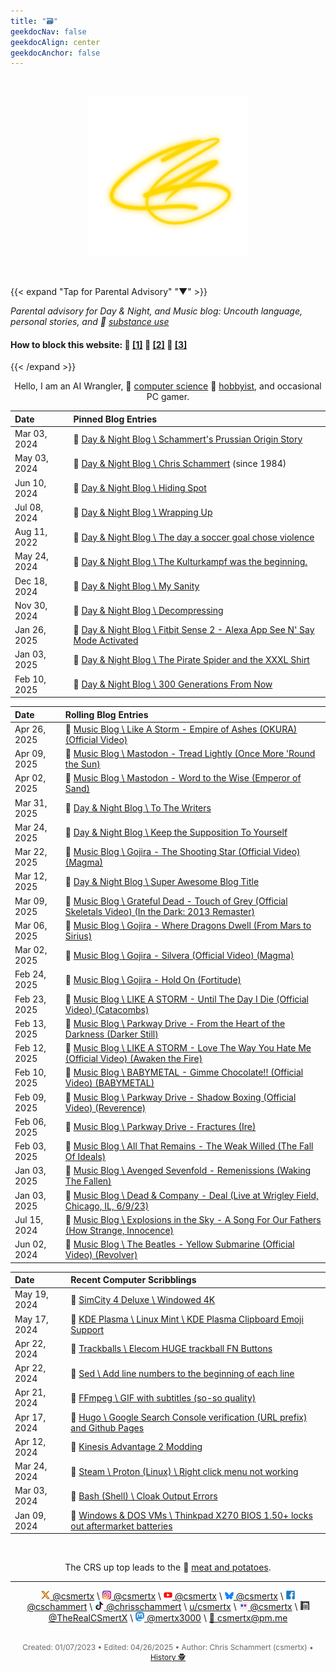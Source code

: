 ```yaml
---
title: "🗃️"
geekdocNav: false
geekdocAlign: center
geekdocAnchor: false
---
```


<!-- The content of this website was written by Christopher Schammert aka Chris Schammert -->

<br />

<div style="text-align: center;">

[![crs](/crs_gold_256x256.png "Click here to Enter the Navigation Page")](pad)

<br />

</div>

{{< expand "Tap for Parental Advisory" "▼" >}}

_Parental advisory for Day & Night, and Music blog: Uncouth language, personal stories, and 🔗 [substance use](https://www.usa.gov/substance-abuse "USA.gov \ Find help for substance abuse")_

#### How to block this website: 🔗 [[1]](https://www.digitaltrends.com/computing/how-to-block-a-website/ "Digital Trends \ How to Block a Website") 🔗 [[2]](https://www.lifewire.com/how-to-block-a-website-4177078 "Lifewire \ How to Block a Website") 🔗 [[3]](https://www.wired.com/story/how-to-block-websites-chrome-firefox-ios-android/ "Wired \ How to Block Bad Websites—or Just Get Things Done")

{{< /expand >}}

<div style="text-align: center;">

Hello, I am an AI Wrangler, 🔗 [computer science](https://en.wikipedia.org/wiki/Computer_science "Wikipedia \ Computer Science") 🔗 [hobbyist](/About/csmertx "About \ Csmertx (Chris Schammert)"), and occasional PC gamer.

</div>

| Date | Pinned Blog Entries |
|:---- | :------------------ |
|Mar 03, 2024 | 🔗 [Day & Night Blog \ Schammert's Prussian Origin Story](/Blog/daynight/2024/0324#schammerts-prussian-origin-story "Day & Night Blog \ March 2024")|
|May 03, 2024 | 🔗 [Day & Night Blog \ Chris Schammert](/Blog/daynight/2024/0524#chris-schammert "Day & Night Blog \ May 2024") (since 1984)|
|Jun 10, 2024 | 🔗 [Day & Night Blog \ Hiding Spot](/Blog/daynight/2024/0624#hiding-spot "Day & Night Blog \ June 2024")|
|Jul 08, 2024 | 🔗 [Day & Night Blog \ Wrapping Up](/Blog/daynight/2024/0724#wrapping-up "Day & Night Blog \ July 2024")|
|Aug 11, 2022 | 🔗 [Day & Night Blog \ The day a soccer goal chose violence](/Blog/daynight/2022/0822#the-day-a-soccer-goal-chose-violence "Day & Night Blog \ August 2022")|
|May 24, 2024 | 🔗 [Day & Night Blog \ The Kulturkampf was the beginning.](/Blog/daynight/2024/0524#the-kulturkampf-was-the-beginning "Day & Night Blog \ May 2024")|
|Dec 18, 2024 | 🔗 [Day & Night Blog \ My Sanity](/Blog/daynight/2024/1224#my-sanity "Day & Night Blog \ December 2024")|
|Nov 30, 2024 | 🔗 [Day & Night Blog \ Decompressing](/Blog/daynight/2024/1124#decompressing "Day & Night Blog \ November 2024")|
|Jan 26, 2025 | 🔗 [Day & Night Blog \ Fitbit Sense 2 - Alexa App See N' Say Mode Activated](/Blog/daynight/2025/0125#fitbit-sense-2---alexa-app-see-n-say-mode-activated "Day & Night Blog \ January 2025")|
|Jan 03, 2025 | 🔗 [Day & Night Blog \ The Pirate Spider and the XXXL Shirt](/Blog/daynight/2025/0125#the-pirate-spider-and-the-xxxl-shirt "Day & Night Blog \ January 2025")|
|Feb 10, 2025 | 🔗 [Day & Night Blog \ 300 Generations From Now](/Blog/daynight/2025/0225#300-generations-from-now "Day & Night Blog \ February 2025")|

| Date | Rolling Blog Entries |
|:---- | :------------------- |
|Apr 26, 2025 | 🔗 [Music Blog \ Like A Storm - Empire of Ashes (OKURA) (Official Video)](/Blog/music/2025/0425#like-a-storm---empire-of-ashes-okura-official-video "Music Blog \ April 2025")|
|Apr 09, 2025 | 🔗 [Music Blog \ Mastodon - Tread Lightly (Once More 'Round the Sun)](/Blog/music/2025/0425#mastodon---tread-lightly-once-more-round-the-sun "Music Blog \ April 2025")|
|Apr 02, 2025 | 🔗 [Music Blog \ Mastodon - Word to the Wise (Emperor of Sand)](/Blog/music/2025/0425#mastodon---word-to-the-wise-emperor-of-sand "Music Blog \ April 2025")|
|Mar 31, 2025 | 🔗 [Day & Night Blog \ To The Writers](/Blog/daynight/2025/0325#to-the-writers "Day & Night Blog \ March 2025")|
|Mar 24, 2025 | 🔗 [Day & Night Blog \ Keep the Supposition To Yourself](/Blog/daynight/2025/0325#keep-the-supposition-to-yourself "Day & Night Blog \ March 2025")|
|Mar 22, 2025 | 🔗 [Music Blog \ Gojira - The Shooting Star (Official Video) (Magma)](/Blog/music/2025/0325#gojira---the-shooting-star-official-video-magma "Music Blog \ March 2025")|
|Mar 12, 2025 | 🔗 [Day & Night Blog \ Super Awesome Blog Title](/Blog/daynight/2025/0325#super-awesome-blog-title "Day & Night Blog \ March 2025")|
|Mar 09, 2025 | 🔗 [Music Blog \ Grateful Dead - Touch of Grey (Official Skeletals Video) (In the Dark: 2013 Remaster)](/Blog/music/2025/0325#gojira---where-dragons-dwell-from-mars-to-sirius "Music Blog \ March 2025")|
|Mar 06, 2025 | 🔗 [Music Blog \ Gojira - Where Dragons Dwell (From Mars to Sirius)](/Blog/music/2025/0325#gojira---where-dragons-dwell-from-mars-to-sirius "Music Blog \ March 2025")|
|Mar 02, 2025 | 🔗 [Music Blog \ Gojira - Silvera (Official Video) (Magma)](/Blog/music/2025/0325#gojira---silvera-magma "Music Blog \ March 2025")|
|Feb 24, 2025 | 🔗 [Music Blog \ Gojira - Hold On (Fortitude)](/Blog/music/2025/0225#gojira---hold-on-fortitude "Music Blog \ February 2025")|
|Feb 23, 2025 | 🔗 [Music Blog \ LIKE A STORM - Until The Day I Die (Official Video) (Catacombs)](/Blog/music/2025/0225#like-a-storm---until-the-day-i-die-official-video-catacombs "Music Blog \ February 2025")|
|Feb 13, 2025 | 🔗 [Music Blog \ Parkway Drive - From the Heart of the Darkness (Darker Still)](/Blog/music/2025/0225#parkway-drive---from-the-heart-of-the-darkness-darker-still "Music Blog \ February 2025")|
|Feb 12, 2025 | 🔗 [Music Blog \ LIKE A STORM - Love The Way You Hate Me (Official Video) (Awaken the Fire)](/Blog/music/2025/0225#like-a-storm---love-the-way-you-hate-me-official-video-awaken-the-fire "Music Blog \ February 2025")|
|Feb 10, 2025 | 🔗 [Music Blog \ BABYMETAL - Gimme Chocolate!! (Official Video) (BABYMETAL)](/Blog/music/2025/0225#babymetal---gimme-chocolate-official-video-babymetal "Music Blog \ February 2025")|
|Feb 09, 2025 | 🔗 [Music Blog \ Parkway Drive - Shadow Boxing (Official Video) (Reverence)](/Blog/music/2025/0225#parkway-drive---shadow-boxing-official-video-reverence "Music Blog \ February 2025")|
|Feb 06, 2025 | 🔗 [Music Blog \ Parkway Drive - Fractures (Ire)](/Blog/music/2025/0225#parkway-drive---fractures-ire "Music Blog \ February 2025")|
|Feb 03, 2025 | 🔗 [Music Blog \ All That Remains - The Weak Willed (The Fall Of Ideals)](/Blog/music/2025/0225#all-that-remains---the-weak-willed-the-fall-of-ideals "Music Blog \ February 2025")|
|Jan 03, 2025 | 🔗 [Music Blog \ Avenged Sevenfold - Remenissions (Waking The Fallen)](/Blog/music/2025/0125#avenged-sevenfold---remenissions-waking-the-fallen "Music Blog \ January 2025")|
|Jan 03, 2025 | 🔗 [Music Blog \ Dead & Company - Deal (Live at Wrigley Field, Chicago, IL, 6/9/23)](/Blog/music/2025/0125#dead--company---deal-live-at-wrigley-field-chicago-il-6923 "Music Blog \ January 2025")|
|Jul 15, 2024 | 🔗 [Music Blog \ Explosions in the Sky - A Song For Our Fathers (How Strange, Innocence)](/Blog/music/2024/0724#explosions-in-the-sky---a-song-for-our-fathers-how-strange-innocence "Music Blog \ July 2024")|
|Jun 02, 2024 | 🔗 [Music Blog \ The Beatles - Yellow Submarine (Official Video) (Revolver)](/Blog/music/2024/0624#the-beatles---yellow-submarine-official-video-revolver "Music Blog \ June 2024")|

| Date | Recent Computer Scribblings |
|:---- | :-------------------------- |
|May 19, 2024 | 🔗 [SimCity 4 Deluxe \ Windowed 4K](/Games/simcity_4_deluxe#steam-launch-options-windowed-4k "SimCity 4 Deluxe")|
|May 17, 2024 | 🔗 [KDE Plasma \ Linux Mint \ KDE Plasma Clipboard Emoji Support](/Linux/DEs/kde_plasma#linux-mint--kde-plasma-clipboard-emoji-support "KDE Plasma")|
|Apr 22, 2024 | 🔗 [Trackballs \ Elecom HUGE trackball FN Buttons](/Linux/Devices/trackball_scrolling#elecom-huge-trackball-fn-buttons "Trackballs")|
|Apr 22, 2024 | 🔗 [Sed \ Add line numbers to the beginning of each line](/Linux/Code/sed#add-line-numbers-to-the-beginning-of-each-line "Sed")|
|Apr 21, 2024 | 🔗 [FFmpeg \ GIF with subtitles (so-so quality)](/Linux/Software/ffmpeg#gif-with-subtitles-so-so-quality "FFmpeg")|
|Apr 17, 2024 | 🔗 [Hugo \ Google Search Console verification (URL prefix) and Github Pages](/Web/hugo#google-search-console-verification-url-prefix-and-github-pages "Hugo")|
|Apr 12, 2024 | 🔗 [Kinesis Advantage 2 Modding](/Blog/stuff/2024/kinesis_advantage2 "Kinesis Advantage 2 Modding")|
|Mar 24, 2024 | 🔗 [Steam \ Proton (Linux) \ Right click menu not working](/Games/steam_proton#right-click-menu-not-working "Steam \ Proton (Linux)")|
|Mar 03, 2024 | 🔗 [Bash (Shell) \ Cloak Output Errors](/Linux/Shells/bash#cloak-output-errors "Bash (Shell)")|
|Jan 09, 2024 | 🔗 [Windows & DOS VMs \ Thinkpad X270 BIOS 1.50+ locks out aftermarket batteries](/Windows_and_DOS/win_dos_vm#windows-activation-in-vm "Windows & DOS VMs")|

<br />

<div style="text-align: center;">

The CRS up top leads to the 🔗 [meat and potatoes](pad "Click here for the meat and potatoes. No preservatives added.").


---

<div style="text-align: center;">

![X Icon](/About/X_icon_14x14.png "X Icon")[ @csmertx](https://x.com/@csmertx "Twitter | @csmertx") \ ![Instagram Icon](/About/Instagram_icon_14x14.png "Instagram Icon")[ @csmertx](https://www.instagram.com/csmertx "Instagram | @csmertx") \ ![YouTube Icon](/About/youtube_logo_14x14.png "YouTube Icon")[ @csmertx](https://www.youtube.com/@csmertx "YouTube | @csmertx") \ ![Bluesky Icon](/About/Bluesky_icon_14x12.png "Bluesky Icon")[ @csmertx](https://bsky.app/profile/csmertx.bsky.social "Bluesky.bsky.social | @csmertx") \ ![Facebook Icon](/About/Facebook_F_icon_14x14.png "Facebook Icon")[ @cschammert](https://facebook.com/@cschammert "Facebook | @cschammert") \ ![Tik-Tok Icon](/About/TikTok_icon_14x14.png "TikTok Icon")[ @chrisschammert](https://www.tiktok.com/@chrisschammert "TikTok.com | @chrisschammert (csmertx)") \ [u/csmertx](https://www.reddit.com/user/csmertx/ "reddit.com/user/csmertx") \ ![Flicker Icon](/About/Flickr_icon_14x14.png "Flickr Icon")[ @csmertx](https://www.flickr.com/people/csmertx/ "Flickr | @csmertx") \ ![Archive.org Icon](/About/Archive-org.001-1185389304_icon_14x14.jpg "Archive.org Icon") [ @TheRealCSmertX](https://archive.org/details/@archiveuser4193kxhm "Archive.org | TheRealCSmertX") \ ![Mastodon.Social Icon](/About/Mastodon_Logotype_(Simple)_14x14.png "Mastodon.Social Icon")[ @mertx3000](https://mastodon.social/@mertx3000 "Mastodon.social | @mertx3000") \ [📧 csmertx@pm.me](mailto:csmertx@pm.me "Proton Mail email address | Email anytime. You won't disturb me.")

</div>

<br />

<div style="text-align: center; font-size:12px; color:dimgray">
    Created: 01/07/2023 • Edited: 04/26/2025 • Author: Chris Schammert (csmertx) • 
    <a href="https://github.com/csmertx/csmertx.github.io/commits/main/content/_index.md" 
       title="Github.com | csmertx \ csmertx.github.io \ commits \ main \ content \ Index">
       History 🕵️
    </a>
</div>

<!--This website comprises a patchwork of notes written over my 10+ years with Linux (+2 served apps). I also poked at DOS prompts as a youth (1988) before my high school typing and web design classes (1999-2001). Due to the rolling nature of open source and or free software, the notes may not align with the current timeline of the subject's software documentation. I mostly focus my efforts on edge cases as I find them. On top of that I have included a life story blog, and a music blog, which may appeal to a broader audience. The warning above is mostly for music lyrics, some life stories, and my occasional use of profanity. I was raised on a mixture of English dialects via family brought together by the U.S. Navy--hopefully my attempt at college English will improve with time. I accept pull requests and emails. No worries about time of day or night. I capitalize on Don't Disturb Modes, so anytime is a good time. My use of an Orca illustration is merely for entertainment purposes. The depiction of an Orca is not meant as a personal attack towards anyone, nor is it a prelude into a new Linux OS. Glory to the maintainers! And thank you for checking the source! -->
